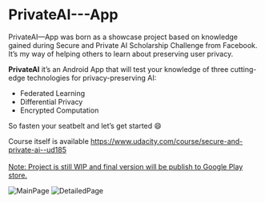 # PrivateAI---App

PrivateAI—App was born as a showcase project based on knowledge gained during Secure and Private AI Scholarship Challenge from Facebook. It’s my way of helping others to learn about preserving user privacy.  

**PrivateAI** it’s an Android App that will test your knowledge of three cutting-edge technologies for privacy-preserving AI: 
- Federated Learning
- Differential Privacy
- Encrypted Computation

So fasten your seatbelt and let’s get started :smile:

Course itself is available
https://www.udacity.com/course/secure-and-private-ai--ud185</br></br>
<ins>Note: Project is still WIP and final version will be publish to Google Play store.</ins>

![MainPage](https://user-images.githubusercontent.com/7014697/62564889-90e43680-b83a-11e9-8fc9-17e6fdf8f9e9.png)
![DetailedPage](https://user-images.githubusercontent.com/7014697/62564890-90e43680-b83a-11e9-9057-9112068a5112.png)
